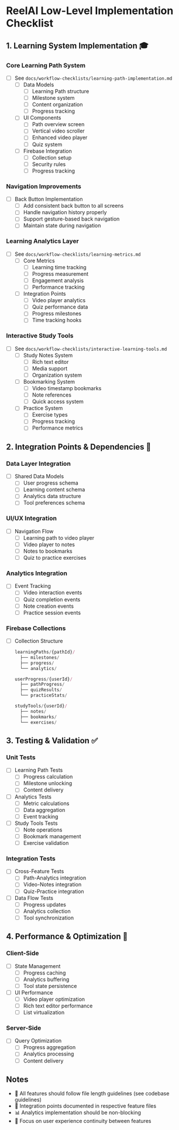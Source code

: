 # ReelAI Low-Level Implementation Checklist

## 1. Learning System Implementation 🎓

### Core Learning Path System
- [ ] See `docs/workflow-checklists/learning-path-implementation.md`
  - [ ] Data Models
    - [ ] Learning Path structure
    - [ ] Milestone system
    - [ ] Content organization
    - [ ] Progress tracking
  - [ ] UI Components
    - [ ] Path overview screen
    - [ ] Vertical video scroller
    - [ ] Enhanced video player
    - [ ] Quiz system
  - [ ] Firebase Integration
    - [ ] Collection setup
    - [ ] Security rules
    - [ ] Progress tracking

### Navigation Improvements
- [ ] Back Button Implementation
  - [ ] Add consistent back button to all screens
  - [ ] Handle navigation history properly
  - [ ] Support gesture-based back navigation
  - [ ] Maintain state during navigation

### Learning Analytics Layer
- [ ] See `docs/workflow-checklists/learning-metrics.md`
  - [ ] Core Metrics
    - [ ] Learning time tracking
    - [ ] Progress measurement
    - [ ] Engagement analysis
    - [ ] Performance tracking
  - [ ] Integration Points
    - [ ] Video player analytics
    - [ ] Quiz performance data
    - [ ] Progress milestones
    - [ ] Time tracking hooks

### Interactive Study Tools
- [ ] See `docs/workflow-checklists/interactive-learning-tools.md`
  - [ ] Study Notes System
    - [ ] Rich text editor
    - [ ] Media support
    - [ ] Organization system
  - [ ] Bookmarking System
    - [ ] Video timestamp bookmarks
    - [ ] Note references
    - [ ] Quick access system
  - [ ] Practice System
    - [ ] Exercise types
    - [ ] Progress tracking
    - [ ] Performance metrics

## 2. Integration Points & Dependencies 🔄

### Data Layer Integration
- [ ] Shared Data Models
  - [ ] User progress schema
  - [ ] Learning content schema
  - [ ] Analytics data structure
  - [ ] Tool preferences schema

### UI/UX Integration
- [ ] Navigation Flow
  - [ ] Learning path to video player
  - [ ] Video player to notes
  - [ ] Notes to bookmarks
  - [ ] Quiz to practice exercises

### Analytics Integration
- [ ] Event Tracking
  - [ ] Video interaction events
  - [ ] Quiz completion events
  - [ ] Note creation events
  - [ ] Practice session events

### Firebase Collections
- [ ] Collection Structure
  ```javascript
  learningPaths/{pathId}/
    ├── milestones/
    ├── progress/
    └── analytics/
  
  userProgress/{userId}/
    ├── pathProgress/
    ├── quizResults/
    └── practiceStats/
  
  studyTools/{userId}/
    ├── notes/
    ├── bookmarks/
    └── exercises/
  ```

## 3. Testing & Validation ✅

### Unit Tests
- [ ] Learning Path Tests
  - [ ] Progress calculation
  - [ ] Milestone unlocking
  - [ ] Content delivery
- [ ] Analytics Tests
  - [ ] Metric calculations
  - [ ] Data aggregation
  - [ ] Event tracking
- [ ] Study Tools Tests
  - [ ] Note operations
  - [ ] Bookmark management
  - [ ] Exercise validation

### Integration Tests
- [ ] Cross-Feature Tests
  - [ ] Path-Analytics integration
  - [ ] Video-Notes integration
  - [ ] Quiz-Practice integration
- [ ] Data Flow Tests
  - [ ] Progress updates
  - [ ] Analytics collection
  - [ ] Tool synchronization

## 4. Performance & Optimization 🚀

### Client-Side
- [ ] State Management
  - [ ] Progress caching
  - [ ] Analytics buffering
  - [ ] Tool state persistence
- [ ] UI Performance
  - [ ] Video player optimization
  - [ ] Rich text editor performance
  - [ ] List virtualization

### Server-Side
- [ ] Query Optimization
  - [ ] Progress aggregation
  - [ ] Analytics processing
  - [ ] Content delivery

## Notes
- 📝 All features should follow file length guidelines (see codebase guidelines)
- 🔄 Integration points documented in respective feature files
- 📊 Analytics implementation should be non-blocking
- 🎯 Focus on user experience continuity between features
